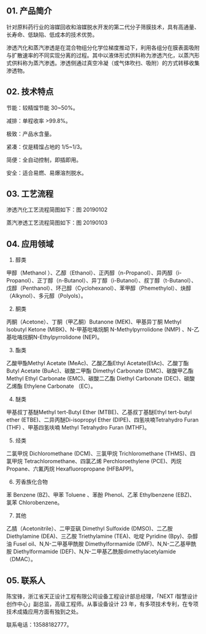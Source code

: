 ## 01. 产品简介

针对原料药行业的溶媒回收和溶媒脱水开发的第二代分子筛膜技术，具有高通量、长寿命、低缺陷、低成本的技术优势。

渗透汽化和蒸汽渗透是在混合物组分化学位梯度推动下，利用各组分在膜表面吸附与扩散速率的不同实现分离的过程。其中以液体形式供料称为渗透汽化，以蒸汽形式供料称为蒸汽渗透。渗透侧通过真空冷凝（或气体吹扫、吸附）的方式转移收集渗透物。

## 02. 技术特点

节能：较精馏节能 30~50%。

减排：单程收率 >99.8%。

极致：产品水含量。

紧凑：仅是精馏占地的 1/5~1/3。

简便：全自动控制，即插即用。

安全：适合易燃、易爆溶剂脱水。

## 03. 工艺流程

渗透汽化工艺流程简图如下：图 20190102

蒸汽渗透工艺流程简图如下：图 20190103

## 04. 应用领域

1. 醇类

甲醇（Methanol ）、乙醇（Ethanol）、正丙醇（n-Propanol）、异丙醇（i-Propanol）、正丁醇（n-Butanol）、异丁醇（i-Butanol）、叔丁醇（t-Butanol）、戊醇（Penthanol）、环己醇（Cyclohexanol）、苯甲醇（Phemethylol）、炔醇（Alkynol）、多元醇（Polyols）。
 
2. 酮类

丙酮（Acetone）、丁酮（甲乙酮）Butanone (MEK)、甲基异丁酮 Methyl Isobutyl Ketone (MIBK)、N-甲基吡咯烷酮 N-Methylpyrrolidone (NMP) 、N-乙基吡咯烷酮N-Ethylpyrrolidone (NEP)。
 
3. 酯类

乙酸甲酯Methyl Acetate (MeAc)、乙酸乙酯Ethyl Acetate(EtAc)、乙酸丁酯Butyl Acetate (BuAc)、碳酸二甲酯 Dimethyl Carbonate (DMC)、碳酸甲乙酯Methyl Ethyl Carbonate (EMC)、碳酸二乙酯 Diethyl Carbonate (DEC)、碳酸乙烯酯 Ethylene Carbonate （EC）。
 
4. 醚类

甲基叔丁基醚Methyl tert-Butyl Ether (MTBE)、乙基叔丁基醚Ethyl tert-butyl ether (ETBE)、二异丙醚Di-isopropyl Ether (DIPE)、四氢呋喃Tetrahydro Furan (THF) 、甲基四氢呋喃 Methyl Tetrahydro Furan (MTHF)。
 
5. 烃类

二氯甲烷 Dichloromethane (DCM)、三氯甲烷 Trichloromethane (THMS)、四氯甲烷 Tetrachloromethane、四氯乙烯 Perchloroethylene (PCE)、丙烷 Propane、六氟丙烷 Hexafluoropropane (HFBAPP)。
 
6. 芳香族化合物

苯 Benzene (BZ)、甲苯 Toluene 、苯酚 Phenol、乙苯 Ethylbenzene (EBZ)、氯苯 Chlorobenzene。
 
7. 其他

乙腈（Acetonitrile）、二甲亚砜 Dimethyl Sulfoxide (DMSO)、二乙胺 Diethylamine (DEA)、三乙胺 Triethylamine (TEA)、吡啶 Pyridine (Bpy)、杂醇油 Fusel oil、N,N-二甲基甲酰胺 Dimethylformamide (DMF)、N,N-二乙基甲酰胺 Diethylformamide (DEF)、N,N-二甲基乙酰胺dimethylacetylamide （DMAC）。

## 05. 联系人

陈宝锋，浙江省天正设计工程有限公司设备工程设计部总经理，「NEXT i智慧设计创作中心」副总监，高级工程师。从事设备设计 23 年，有多项技术专利，在专项技术成撬应用方面有独到之处。

联系电话：13588182777。



